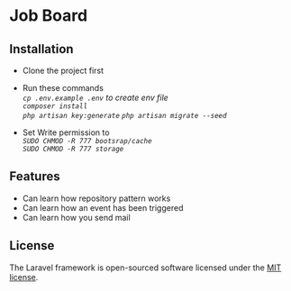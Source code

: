 # Job Board

## Installation

- Clone the project first
- Run these commands  
    *`cp .env.example .env` to create env file*  
    *`composer install`*  
    *`php artisan key:generate`*
    *`php artisan migrate --seed`*

- Set Write permission to  
    *`SUDO CHMOD -R 777 bootsrap/cache`*  
    *`SUDO CHMOD -R 777 storage`*

## Features
- Can learn how repository pattern works
- Can learn how an event has been triggered
- Can learn how you send mail


## License

The Laravel framework is open-sourced software licensed under the [MIT license](https://opensource.org/licenses/MIT).
